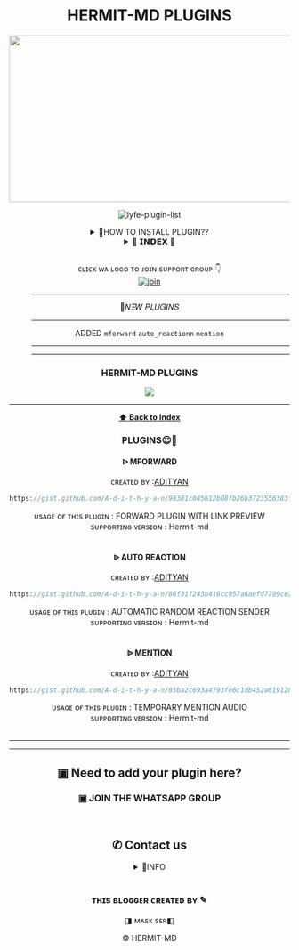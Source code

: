 <h1 align="center"> HERMIT-MD PLUGINS </h1>
<div align="center">
  <img border-radius: 30px src="https://i.imgur.com/6oYvCER.jpeg" width="1000" height="300"/>

<br /> 
<p align="center"> <img src="https://komarev.com/ghpvc/?username=hermit-md-plugins&label=Visitors%20count&color=10d9c3&style=plastic" alt="lyfe-plugin-list" /> </p>
<details>
<summary>🤔HOW TO INSTALL PLUGIN??</summary>
<p>

<h2 align="center">  ➠ ʜᴏᴡ ᴛᴏ ɪɴsᴛᴀʟʟ ᴘʟᴜɢɪɴ
</h1>
<!CODED BY MASK SER>

✯ <ʜᴀɴᴅʟᴇʀ> ᴘʟᴜɢɪɴ <ᴘʟᴜɢɪɴ ʟɪɴᴋ>
<h3 align="center">  ➠ ʜᴏᴡ ᴛᴏ ʀᴇᴍᴏᴠᴇ ᴘʟᴜɢɪɴ</h1>
 

✯ <ʜᴀɴᴅʟᴇʀ>ʀᴇᴍᴏᴠᴇ <ᴘʟᴜɢɪɴ ɴᴀᴍᴇ>
</p>
</details>

<details>
<summary>📜 𝗜𝗡𝗗𝗘𝗫 📜 </summary>
<p>

## INDEX

* [PLUGINS](#editor-plugins) 
</p>

 GIT LINK:- [CLICK HERE](https://github.com/A-d-i-t-h-y-a-n/hermit-md)

</details>

   <br>
 
ᴄʟɪᴄᴋ ᴡᴀ ʟᴏɢᴏ ᴛᴏ ᴊᴏɪɴ sᴜᴘᴘᴏʀᴛ ɢʀᴏᴜᴘ 👇 
<br> [![join](https://github.com/Alien-alfa/PublicBot/blob/main/wlogo.svg.png)](https://chat.whatsapp.com/LOMGBEO2i9vKew562o1LFk)
  <div align="center"  


<details>


>__________________________________


<summary>🤔𝛮𝛯𝑊 𝛲𝐿𝑈𝐺𝛪𝛮𝑆</summary>
<p>

>__________________________________
ADDED
`mforward`
`auto_reactionn`
`mention`
>___________________________________


</p>
</details>

>___________________________________


<h3 align="center">HERMIT-MD PLUGINS</h1><a href="https://github.com/mask-sir/hermit-md-plugins"><img src="https://img.shields.io/badge/TOTAL%20MD%20PLUGINS%20%3D-3-blue">

_________________________________________________
**[⬆ Back to Index](#index)**
### PLUGINS😍📌
<h4 align="center">  ᐉ MFORWARD  </h1>

 ᴄʀᴇᴀᴛᴇᴅ ʙʏ :<a href="http://www.github.com/A-D-I-T-H-Y-A-N">ADITYAN</a>


```js
https://gist.github.com/A-d-i-t-h-y-a-n/98381c045612b08fb26b3723556383ff
```
ᴜsᴀɢᴇ ᴏғ ᴛʜɪs ᴘʟᴜɢɪɴ : FORWARD PLUGIN WITH LINK PREVIEW<br /> 
sᴜᴘᴘᴏʀᴛɪɴɢ ᴠᴇʀsɪᴏɴ : Hermit-md
<br />
<br />
<h4 align="center">  ᐉ AUTO REACTION  </h1>

 ᴄʀᴇᴀᴛᴇᴅ ʙʏ :<a href="http://www.github.com/A-D-I-T-H-Y-A-N">ADITYAN</a>


```js
https://gist.github.com/A-d-i-t-h-y-a-n/86f31f243b416cc957a6aefd7799ce2c
```
ᴜsᴀɢᴇ ᴏғ ᴛʜɪs ᴘʟᴜɢɪɴ : AUTOMATIC RANDOM REACTION SENDER<br /> 
sᴜᴘᴘᴏʀᴛɪɴɢ ᴠᴇʀsɪᴏɴ : Hermit-md
<br />
<br />
<h4 align="center">  ᐉ MENTION </h1>

 ᴄʀᴇᴀᴛᴇᴅ ʙʏ :<a href="http://www.github.com/A-D-I-T-H-Y-A-N">ADITYAN</a>


```js
https://gist.github.com/A-d-i-t-h-y-a-n/05ba2c693a4793fe6c1db452a6191207
```
ᴜsᴀɢᴇ ᴏғ ᴛʜɪs ᴘʟᴜɢɪɴ : TEMPORARY MENTION AUDIO <br /> 
sᴜᴘᴘᴏʀᴛɪɴɢ ᴠᴇʀsɪᴏɴ : Hermit-md
<br />
<br />
__________________________________
__________________________________

## ▣ Need to add your plugin here?
### ▣ JOIN THE WHATSAPP GROUP
<br/>

## ✆ Contact us 
<details>
<summary>🎈INFO</summary>
<p>

ᴄᴀɴ ʏᴏᴜ ɢɪᴠᴇ ᴍᴇ ᴀ sᴛᴀʀ ✫  ☻ <br /> <br />

#### ᴄᴏɴᴅʀɪʙᴜᴛᴇ ᴛᴏ ❁ <br />
『 HERMIT 』 <br />

</p>
</details>
<br />

### ᴛʜɪs ʙʟᴏɢɢᴇʀ ᴄʀᴇᴀᴛᴇᴅ ʙʏ ✎<br />
◨ ᴍᴀsᴋ sᴇʀ◧ <br />

 © HERMIT-MD
